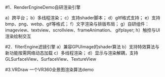 #1．RenderEngineDemo自研渲染引擎

a）跨平台； 
b）多线程渲染； 
c）支持shader脚本； 
d）gltf格式支持；
e）支持bmp、png、webp、gif等格式； 
f）文字渲染与排版布局；
g）自研组件：imageview、textview、scrollview、frameAnimation、 gifplayer;
h）触控与UI渲染绘制交互

#2．filterEngine滤镜引擎 
a）兼容GPUImage的shader算法
b）支持特效算法与新功能按需网络动态加载
c）多线程渲染；
d）显示与渲染解耦，支持GLSurfaceView、SurfaceView、TextureView 

#3.VRDraw
一个VR360全景图渲染算法demo
